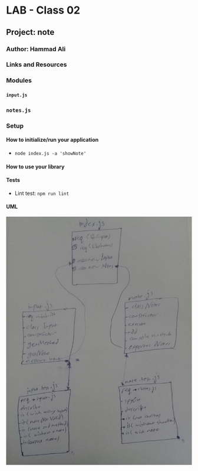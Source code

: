 # LAB - Class 02

## Project: note

### Author: Hammad Ali

### Links and Resources


### Modules
#### `input.js`
### `notes.js`

### Setup

#### How to initialize/run your application 

- `node index.js -a 'showNote'`

#### How to use your library 
#### Tests
- Lint test: `npm run lint`

#### UML

![UML Diagram](./assets/whiteBoard-class-02.jpg)
